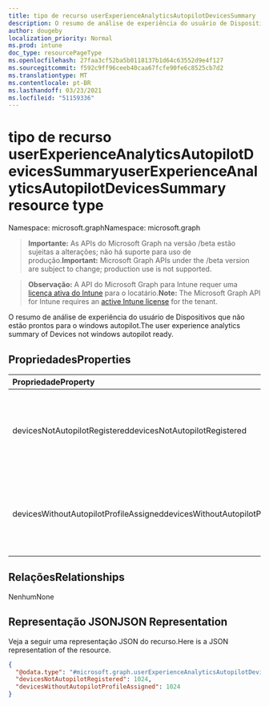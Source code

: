 ```yaml
---
title: tipo de recurso userExperienceAnalyticsAutopilotDevicesSummary
description: O resumo de análise de experiência do usuário de Dispositivos que não estão prontos para o windows autopilot.
author: dougeby
localization_priority: Normal
ms.prod: intune
doc_type: resourcePageType
ms.openlocfilehash: 27faa3cf52ba5b0118137b1d64c63552d9e4f127
ms.sourcegitcommit: f592c9ff96ceeb40caa67fcfe90fe6c8525cb7d2
ms.translationtype: MT
ms.contentlocale: pt-BR
ms.lasthandoff: 03/23/2021
ms.locfileid: "51159336"
---
```

# <a name="userexperienceanalyticsautopilotdevicessummary-resource-type"></a><span data-ttu-id="a5050-103">tipo de recurso userExperienceAnalyticsAutopilotDevicesSummary</span><span class="sxs-lookup"><span data-stu-id="a5050-103">userExperienceAnalyticsAutopilotDevicesSummary resource type</span></span>

<span data-ttu-id="a5050-104">Namespace: microsoft.graph</span><span class="sxs-lookup"><span data-stu-id="a5050-104">Namespace: microsoft.graph</span></span>

> <span data-ttu-id="a5050-105">**Importante:** As APIs do Microsoft Graph na versão /beta estão sujeitas a alterações; não há suporte para uso de produção.</span><span class="sxs-lookup"><span data-stu-id="a5050-105">**Important:** Microsoft Graph APIs under the /beta version are subject to change; production use is not supported.</span></span>

> <span data-ttu-id="a5050-106">**Observação:** A API do Microsoft Graph para Intune requer uma [licença ativa do Intune](https://go.microsoft.com/fwlink/?linkid=839381) para o locatário.</span><span class="sxs-lookup"><span data-stu-id="a5050-106">**Note:** The Microsoft Graph API for Intune requires an [active Intune license](https://go.microsoft.com/fwlink/?linkid=839381) for the tenant.</span></span>

<span data-ttu-id="a5050-107">O resumo de análise de experiência do usuário de Dispositivos que não estão prontos para o windows autopilot.</span><span class="sxs-lookup"><span data-stu-id="a5050-107">The user experience analytics summary of Devices not windows autopilot ready.</span></span>

## <a name="properties"></a><span data-ttu-id="a5050-108">Propriedades</span><span class="sxs-lookup"><span data-stu-id="a5050-108">Properties</span></span>
|<span data-ttu-id="a5050-109">Propriedade</span><span class="sxs-lookup"><span data-stu-id="a5050-109">Property</span></span>|<span data-ttu-id="a5050-110">Tipo</span><span class="sxs-lookup"><span data-stu-id="a5050-110">Type</span></span>|<span data-ttu-id="a5050-111">Descrição</span><span class="sxs-lookup"><span data-stu-id="a5050-111">Description</span></span>|
|:---|:---|:---|
|<span data-ttu-id="a5050-112">devicesNotAutopilotRegistered</span><span class="sxs-lookup"><span data-stu-id="a5050-112">devicesNotAutopilotRegistered</span></span>|<span data-ttu-id="a5050-113">Int32</span><span class="sxs-lookup"><span data-stu-id="a5050-113">Int32</span></span>|<span data-ttu-id="a5050-114">A contagem de dispositivos do intune que não estão no piloto automático registrado.</span><span class="sxs-lookup"><span data-stu-id="a5050-114">The count of intune devices that are not autopilot registerd.</span></span>|
|<span data-ttu-id="a5050-115">devicesWithoutAutopilotProfileAssigned</span><span class="sxs-lookup"><span data-stu-id="a5050-115">devicesWithoutAutopilotProfileAssigned</span></span>|<span data-ttu-id="a5050-116">Int32</span><span class="sxs-lookup"><span data-stu-id="a5050-116">Int32</span></span>|<span data-ttu-id="a5050-117">A contagem de dispositivos do intune não atribuídos ao perfil de piloto automático.</span><span class="sxs-lookup"><span data-stu-id="a5050-117">The count of intune devices not autopilot profile assigned.</span></span>|

## <a name="relationships"></a><span data-ttu-id="a5050-118">Relações</span><span class="sxs-lookup"><span data-stu-id="a5050-118">Relationships</span></span>
<span data-ttu-id="a5050-119">Nenhum</span><span class="sxs-lookup"><span data-stu-id="a5050-119">None</span></span>

## <a name="json-representation"></a><span data-ttu-id="a5050-120">Representação JSON</span><span class="sxs-lookup"><span data-stu-id="a5050-120">JSON Representation</span></span>
<span data-ttu-id="a5050-121">Veja a seguir uma representação JSON do recurso.</span><span class="sxs-lookup"><span data-stu-id="a5050-121">Here is a JSON representation of the resource.</span></span>
<!-- {
  "blockType": "resource",
  "@odata.type": "microsoft.graph.userExperienceAnalyticsAutopilotDevicesSummary"
}
-->
``` json
{
  "@odata.type": "#microsoft.graph.userExperienceAnalyticsAutopilotDevicesSummary",
  "devicesNotAutopilotRegistered": 1024,
  "devicesWithoutAutopilotProfileAssigned": 1024
}
```




